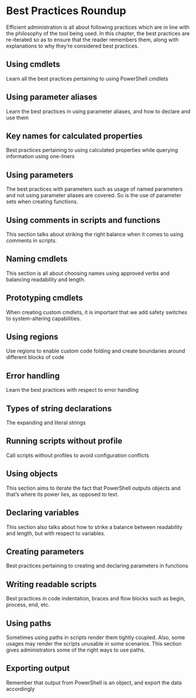 # Best Practices Roundup

Efficient administration is all about following practices which are in line with the philosophy of the tool being used. In this chapter, the best practices are re-iterated so as to ensure that the reader remembers them, along with explanations to why they’re considered best practices.

## Using cmdlets

Learn all the best practices pertaining to using PowerShell cmdlets

## Using parameter aliases

Learn the best practices in using parameter aliases, and how to declare and use them

## Key names for calculated properties

Best practices pertaining to using calculated properties while querying information using one-liners

## Using parameters

The best practices with parameters such as usage of named parameters and not using parameter aliases are covered. So is the use of parameter sets when creating functions.

## Using comments in scripts and functions

This section talks about striking the right balance when it comes to using comments in scripts.

## Naming cmdlets

This section is all about choosing names using approved verbs and balancing readability and length.

## Prototyping cmdlets

When creating custom cmdlets, it is important that we add safety switches to system-altering capabilities.

## Using regions

Use regions to enable custom code folding and create boundaries around different blocks of code

## Error handling

Learn the best practices with respect to error handling

## Types of string declarations

The expanding and literal strings

## Running scripts without profile

Call scripts without profiles to avoid configuration conflicts

## Using objects

This section aims to iterate the fact that PowerShell outputs objects and that’s where its power lies, as opposed to text.

## Declaring variables

This section also talks about how to strike a balance between readability and length, but with respect to variables.

## Creating parameters

Best practices pertaining to creating and declaring parameters in functions

## Writing readable scripts

Best practices in code indentation, braces and flow blocks such as begin, process, end, etc.

## Using paths

Sometimes using paths in scripts render them tightly coupled. Also, some usages may render the scripts unusable in some scenarios. This section gives administrators some of the right ways to use paths.

## Exporting output

Remember that output from PowerShell is an object, and export the data accordingly
